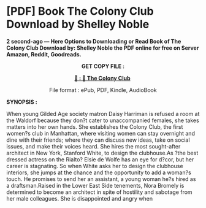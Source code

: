 # [PDF] Book The Colony Club Download by Shelley Noble

<p><strong>2 second-ago &mdash; Here Options to Downloading or Read Book of The Colony Club Download by: Shelley Noble the PDF online for free on Server Amazon, Reddit, Goodreads.</strong></p>
<p style="text-align: center;"><strong>GET COPY FILE :</strong></p>
<p style="text-align: center;"><strong><a href="https://us.ebookarea.xyz/?book=199531901-the-colony-club" target="_blank" rel="noopener">📢 : 🔗 The Colony Club</a>&nbsp;</strong></p>
<p style="text-align: center;">File format : ePub, PDF, Kindle, AudioBook</p>
<p><strong>SYNOPSIS :</strong></p>
<p>When young Gilded Age society matron Daisy Harriman is refused a room at the Waldorf because they don?t cater to unaccompanied females, she takes matters into her own hands. She establishes the Colony Club, the first women?s club in Manhattan, where visiting women can stay overnight and dine with their friends; where they can discuss new ideas, take on social issues, and make their voices heard. She hires the most sought-after architect in New York, Stanford White, to design the clubhouse.As ?the best dressed actress on the Rialto? Elsie de Wolfe has an eye for d?cor, but her career is stagnating. So when White asks her to design the clubhouse interiors, she jumps at the chance and the opportunity to add a woman?s touch. He promises to send her an assistant, a young woman he?s hired as a draftsman.Raised in the Lower East Side tenements, Nora Bromely is determined to become an architect in spite of hostility and sabotage from her male colleagues. She is disappointed and angry when</p>
